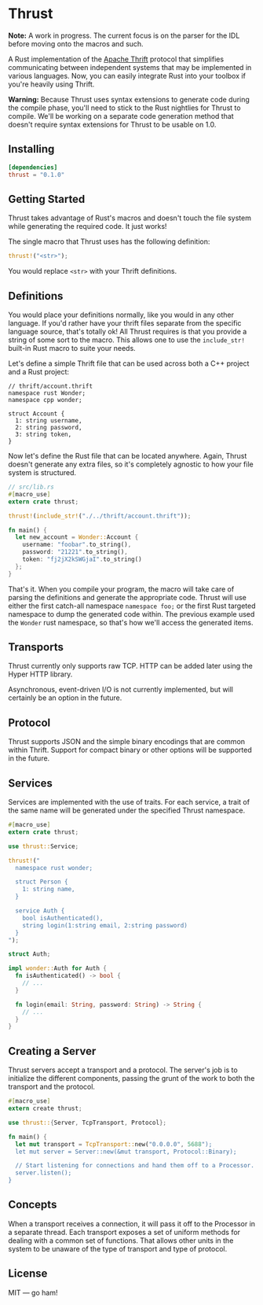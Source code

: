 # Thrust

**Note:** A work in progress. The current focus is on the parser for the IDL before moving onto the macros and such.

A Rust implementation of the [Apache Thrift](https://thrift.apache.org/) protocol that simplifies communicating between independent systems that may be implemented in various languages. Now, you can easily integrate Rust into your toolbox if you're heavily using Thrift.

**Warning:** Because Thrust uses syntax extensions to generate code during the compile phase, you'll need to stick to the Rust nightlies for Thrust to compile. We'll be working on a separate code generation method that doesn't require syntax extensions for Thrust to be usable on 1.0.

## Installing

```toml
[dependencies]
thrust = "0.1.0"
```

## Getting Started

Thrust takes advantage of Rust's macros and doesn't touch the file system while generating the required code. It just works!

The single macro that Thrust uses has the following definition:

```rust
thrust!("<str>");
```

You would replace `<str>` with your Thrift definitions.

## Definitions

You would place your definitions normally, like you would in any other language. If you'd rather have your thrift files separate from the specific language source, that's totally ok! All Thrust requires is that you provide a string of some sort to the macro. This allows one to use the `include_str!` built-in Rust macro to suite your needs.

Let's define a simple Thrift file that can be used across both a C++ project and a Rust project:

```thrift
// thrift/account.thrift
namespace rust Wonder;
namespace cpp wonder;

struct Account {
  1: string username,
  2: string password,
  3: string token,
}
```

Now let's define the Rust file that can be located anywhere. Again, Thrust doesn't generate any extra files, so it's completely agnostic to how your file system is structured.

```rust
// src/lib.rs
#[macro_use]
extern crate thrust;

thrust!(include_str!("./../thrift/account.thrift"));

fn main() {
  let new_account = Wonder::Account {
    username: "foobar".to_string(),
    password: "21221".to_string(),
    token: "fj2jX2kSWGjaI".to_string()
  };
}
```

That's it. When you compile your program, the macro will take care of parsing the definitions and generate the appropriate code. Thrust will use either the first catch-all namespace `namespace foo;` or the first Rust targeted namespace to dump the generated code within. The previous example used the `Wonder` rust namespace, so that's how we'll access the generated items.

## Transports

Thrust currently only supports raw TCP. HTTP can be added later using the Hyper HTTP library.

Asynchronous, event-driven I/O is not currently implemented, but will certainly be an option in the future.

## Protocol

Thrust supports JSON and the simple binary encodings that are common within Thrift. Support for compact binary or other options will be supported in the future.

## Services

Services are implemented with the use of traits. For each service, a trait of the same name will be generated under the specified Thrust namespace.

```rust
#[macro_use]
extern crate thrust;

use thrust::Service;

thrust!("
  namespace rust wonder;

  struct Person {
    1: string name,
  }

  service Auth {
    bool isAuthenticated(),
    string login(1:string email, 2:string password)
  }
");

struct Auth;

impl wonder::Auth for Auth {
  fn isAuthenticated() -> bool {
    // ...
  }

  fn login(email: String, password: String) -> String {
    // ...
  }
}
```

## Creating a Server

Thrust servers accept a transport and a protocol. The server's job is to initialize the different components, passing the grunt of the work to both the transport and the protocol.

```rust
#[macro_use]
extern create thrust;

use thrust::{Server, TcpTransport, Protocol};

fn main() {
  let mut transport = TcpTransport::new("0.0.0.0", 5688");
  let mut server = Server::new(&mut transport, Protocol::Binary);

  // Start listening for connections and hand them off to a Processor.
  server.listen();
}
```

## Concepts

When a transport receives a connection, it will pass it off to the Processor in a separate thread. Each transport exposes a set of uniform methods for dealing with a common set of functions. That allows other units in the system to be unaware of the type of transport and type of protocol.

## License

MIT &mdash; go ham!
